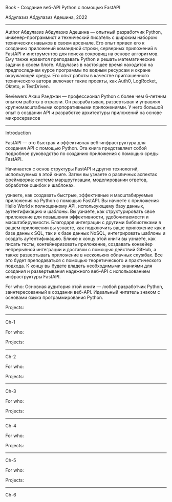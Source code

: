 Book - Создание веб-API Python с помощью FastAPI

Абдулазиз Абдулазиз Адешина, 2022

----- -----
Author
Абдулазиз Абдулазиз Адешина — опытный разработчик Python,
инженер-программист и технический писатель с широким набором
технических навыков в своем арсенале.
Его опыт привел его к созданию приложений командной строки,
серверных приложений в FastAPI и инструментов для поиска сокровищ
на основе алгоритмов. Ему также нравится преподавать Python и решать
математические задачи в своем блоге. Абдулазиз в настоящее время
находится на предпоследнем курсе программы по водным ресурсам и
охране окружающей среды. Его опыт работы в качестве приглашенного
технического автора включает такие проекты, как Auth0, LogRocket,
Okteto, и TestDriven.


Reviewers
Акаш Ранджан — профессионал Python с более чем 6-летним опытом
работы в отрасли. Он разрабатывал, развертывал и управлял
крупномасштабными корпоративными приложениями. У него большой
опыт в создании API и разработке архитектуры приложений на основе
микросервисов


----- -----
Introduction

FastAPI — это быстрая и эффективная веб-инфраструктура для создания API с
помощью Python. Эта книга представляет собой подробное руководство по
созданию приложения с помощью среды FastAPI.

Начинается с основ структуры FastAPI и других технологий, используемых в этой
книге. Затем вы узнаете о различных аспектах фреймворка: системе
маршрутизации, моделировании ответов, обработке ошибок и шаблонах.

узнаете, как создавать быстрые, эффективные и масштабируемые
приложения на Python с помощью FastAPI. Вы начнете с приложения Hello World к
полноценному API, использующему базу данных, аутентификацию и шаблоны. Вы
узнаете, как структурировать свое приложение для повышения эффективности,
удобочитаемости и масштабируемости. Благодаря интеграции с другими
библиотеками в вашем приложении вы узнаете, как подключить ваше приложение
как к базе данных SQL, так и к базе данных NoSQL, интегрировать шаблоны и
создать аутентификацию. Ближе к концу этой книги вы узнаете, как писать тесты,
контейнеризовать приложение, создавать конвейер непрерывной интеграции и
доставки с помощью действий GitHub, а также развертывать приложение в
нескольких облачных службах. Все это будет преподаваться с помощью
теоретического и практического подхода.
К концу вы будете владеть необходимыми знаниями для создания и
развертывания надежного веб-API с использованием инфраструктуры FastAPI.

For who:
Основная аудитория этой книги — любой разработчик Python, заинтересованный в
создании веб-API. Идеальный читатель знаком с основами языка программирования
Python.


Projects:


----- -----
Ch-1

For who:

Projects:


----- -----
Ch-2

For who:

Projects:


----- -----
Ch-3


For who:

Projects:


----- -----
Ch-4


For who:

Projects:


----- -----
Ch-5


For who:

Projects:

----- -----
Ch-6

